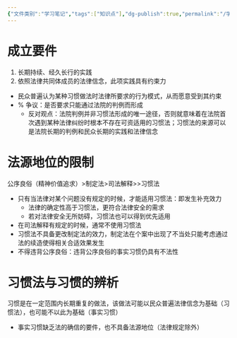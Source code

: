 ```yaml
---
{"文件类别":"学习笔记","tags":["知识点"],"dg-publish":true,"permalink":"/学习笔记studyup/知识点cheese/习惯法/","dgPassFrontmatter":true,"noteIcon":"","created":"2024-09-26T10:12:43.092+08:00","updated":"2024-09-26T10:24:44.509+08:00"}
---
```


# 成立要件
1. 长期持续、经久长行的实践
2. 依照法律共同体成员的法律信念，此项实践具有约束力
- 民众普遍认为某种习惯做法时法律所要求的行为模式，从而愿意受到其约束
- % 争议：是否要求只能通过法院的判例而形成
	- 反对观点：法院判例并非习惯法形成的唯一途径，否则就意味着在法院首次遇到某种法律纠纷时根本不存在可资适用的习惯法；习惯法的来源可以是法院长期的判例和民众长期的实践和法律信念
# 法源地位的限制
公序良俗（精神价值追求）>制定法>司法解释>>习惯法

- 只有当法律对某个问题没有规定的时候，才能适用习惯法：即发生补充效力
	- 法律的确定性高于习惯法，更符合法律安全的需求
	- 若对法律安全无所妨碍，习惯法也可以得到优先适用
- 在司法解释有规定的时候，通常不使用习惯法
- 习惯法不具备更改制定法的效力，制定法在个案中出现了不当处只能考虑通过法的续造使得相关合适效果发生
- 不得违背公序良俗：违背公序良俗的事实习惯仍具有不法性

# 习惯法与习惯的辨析
习惯是在一定范围内长期重复的做法，该做法可能以民众普遍法律信念为基础（习惯法），也可能不以此为基础（事实习惯）
- 事实习惯缺乏法的确信的要件，也不具备法源地位（法律规定除外）